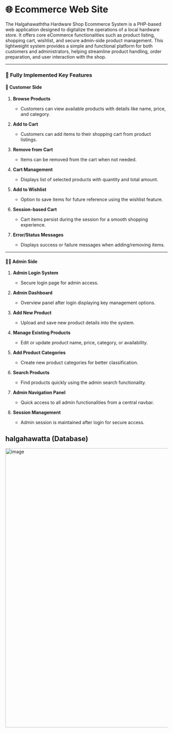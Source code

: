 # 🌐 Ecommerce Web Site


The Halgahawaththa Hardware Shop Ecommerce System is a PHP-based web application designed to digitalize the operations of a local hardware store. It offers core eCommerce functionalities such as product listing, shopping cart, wishlist, and secure admin-side product management. This lightweight system provides a simple and functional platform for both customers and administrators, helping streamline product handling, order preparation, and user interaction with the shop.

---

### 🔑 Fully Implemented Key Features

#### 👤 Customer Side

1. **Browse Products**

   * Customers can view available products with details like name, price, and category.

2. **Add to Cart**

   * Customers can add items to their shopping cart from product listings.

3. **Remove from Cart**

   * Items can be removed from the cart when not needed.

4. **Cart Management**

   * Displays list of selected products with quantity and total amount.

5. **Add to Wishlist**

   * Option to save items for future reference using the wishlist feature.

6. **Session-based Cart**

   * Cart items persist during the session for a smooth shopping experience.

7. **Error/Status Messages**

   * Displays success or failure messages when adding/removing items.

---

#### 🧑‍💼 Admin Side

1. **Admin Login System**

   * Secure login page for admin access.

2. **Admin Dashboard**

   * Overview panel after login displaying key management options.

3. **Add New Product**

   * Upload and save new product details into the system.

4. **Manage Existing Products**

   * Edit or update product name, price, category, or availability.

5. **Add Product Categories**

   * Create new product categories for better classification.

6. **Search Products**

   * Find products quickly using the admin search functionality.

7. **Admin Navigation Panel**

   * Quick access to all admin functionalities from a central navbar.

8. **Session Management**

   * Admin session is maintained after login for secure access.
  
## halgahawatta (Database)
<img width="1005" height="868" alt="image" src="https://github.com/user-attachments/assets/0e77288e-1067-48f3-a5d1-82972003eafe" />

